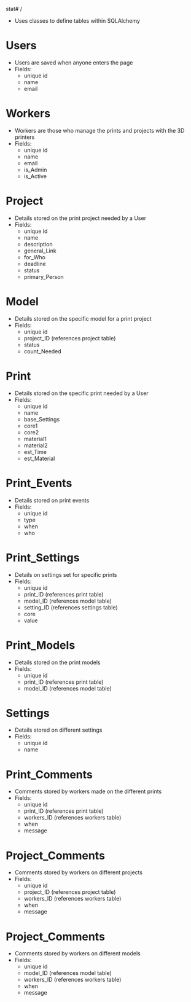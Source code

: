 stat# /
* Uses classes to define tables within SQLAlchemy

# Users
* Users are saved when anyone enters the page 
* Fields:
    * unique id 
    * name
    * email

# Workers
* Workers are those who manage the prints and projects with the 3D printers
* Fields:
    * unique id
    * name
    * email
    * is_Admin
    * is_Active

# Project
* Details stored on the print project needed by a User
* Fields:
    * unique id
    * name
    * description
    * general_Link
    * for_Who
    * deadline
    * status
    * primary_Person

# Model
* Details stored on the specific model for a print project
* Fields:
    * unique id
    * project_ID (references project table)
    * status
    * count_Needed

# Print
* Details stored on the specific print needed by a User
* Fields:
    * unique id
    * name
    * base_Settings
    * core1
    * core2
    * material1
    * material2
    * est_Time
    * est_Material

# Print_Events
* Details stored on print events
* Fields:
    * unique id
    * type
    * when
    * who

# Print_Settings
* Details on settings set for specific prints
* Fields:
    * unique id
    * print_ID (references print table)
    * model_ID (references model table)
    * setting_ID (references settings table)
    * core
    * value

# Print_Models
* Details stored on the print models
* Fields:
    * unique id
    * print_ID (references print table)
    * model_ID (references model table)

# Settings
* Details stored on different settings
* Fields:
    * unique id
    * name

# Print_Comments
* Comments stored by workers made on the different prints
* Fields:
    * unique id
    * print_ID (references print table)
    * workers_ID (references workers table)
    * when
    * message

# Project_Comments
* Comments stored by workers on different projects
* Fields:
    * unique id
    * project_ID (references project table)
    * workers_ID (references workers table)
    * when
    * message

# Project_Comments
* Comments stored by workers on different models
* Fields:
    * unique id
    * model_ID (references model table)
    * workers_ID (references workers table)
    * when
    * message